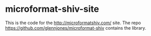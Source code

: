 microformat-shiv-site
================

This is the code for the http://microformatshiv.com/ site. The repo https://github.com/glennjones/microformat-shiv contains the library.
